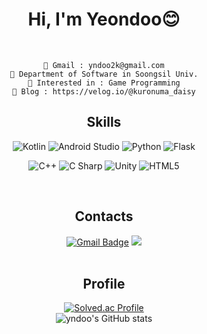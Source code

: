 <div align="center">
  <h1> Hi, I'm Yeondoo😊 </h1>
  
  <br>  
  
```
📮 Gmail : yndoo2k@gmail.com
🏫 Department of Software in Soongsil Univ.
🌱 Interested in : Game Programming
📰 Blog : https://velog.io/@kuronuma_daisy
```

  
<!--[![Hits](https://hits.seeyoufarm.com/api/count/incr/badge.svg?url=https%3A%2F%2Fgithub.com%2Fyndoo&count_bg=%23D677AC&title_bg=%237F7F7F&icon=&icon_color=%23E7E7E7&title=hits&edge_flat=false)](https://hits.seeyoufarm.com)  -->

  ## Skills  
![Kotlin](https://img.shields.io/badge/Kotlin-white.svg?&style=flat&logo=Kotlin&logoColor=7F52FF)
![Android Studio](https://img.shields.io/badge/Android%20Studio-white.svg?&style=flat&logo=Android%20Studio&logoColor=3DDC84)
![Python](https://img.shields.io/badge/Python-white.svg?&style=flat&logo=Python&logoColor=3776AB)
![Flask](https://img.shields.io/badge/Flask-white.svg?&style=flat&logo=Flask&logoColor=000000)

![C++](https://img.shields.io/badge/C++-white.svg?&style=flat&logo=cplusplus&logoColor=00599C)
![C Sharp](https://img.shields.io/badge/C%20Sharp-FFFFFF.svg?&style=flat&logo=C%20Sharp&logoColor=239120)
![Unity](https://img.shields.io/badge/Unity-FFFFFF.svg?&style=flat&logo=Unity&logoColor=black)
![HTML5](https://img.shields.io/badge/HTML5-FFFFFF.svg?&style=flat&logo=HTML5&logoColor=E34F26)  

<!--[![Top Langs](https://github-readme-stats.vercel.app/api/top-langs/?username=yndoo&layout=compact)](https://github.com/yndoo/github-readme-stats)-->  
 <br>  

## Contacts
[![Gmail Badge](https://img.shields.io/badge/Gmail-EA4335?style=social&logo=Gmail&logoColor=EA4335&link=mailto:yndoo2k@gmail.com)](mailto:yndoo2k@gmail.com)
<a href="https://velog.io/@kuronuma_daisy">
  <img src="https://img.shields.io/badge/Velog-20C997?style=social&logo=velog&logoColor=20C997"/>
</a>  
 <br>  
 
## Profile  
[![Solved.ac Profile](http://mazassumnida.wtf/api/v2/generate_badge?boj=ihaveacasio)](https://solved.ac/ihaveacasio/)  
![yndoo's GitHub stats](https://github-readme-stats.vercel.app/api?username=yndoo&show_icons=true&theme=dracula)
<!--﻿[![Top Langs](https://github-readme-stats.vercel.app/api/top-langs/?username=yndoo&langs_count=10&layout=compact&theme=dark)](https://github.com/yndoo/yndoo)﻿-->


</div>











